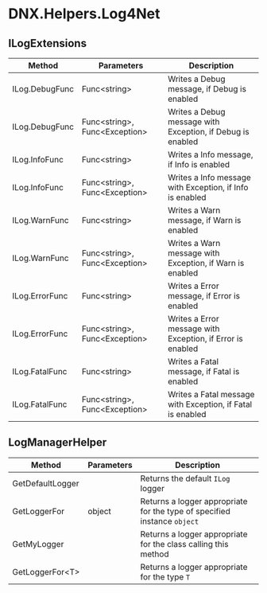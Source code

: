 ﻿# DNX.Helpers.Log4Net

## ILogExtensions

| Method | Parameters | Description |
| --- | --- | --- |
| ILog.DebugFunc | Func\<string\> | Writes a Debug message, if Debug is enabled |
| ILog.DebugFunc | Func\<string\>, Func\<Exception\> | Writes a Debug message with Exception, if Debug is enabled 
| ILog.InfoFunc | Func\<string\> | Writes a Info message, if Info is enabled |
| ILog.InfoFunc | Func\<string\>, Func\<Exception\> | Writes a Info message with Exception, if Info is enabled
| ILog.WarnFunc | Func\<string\> | Writes a Warn message, if Warn is enabled |
| ILog.WarnFunc | Func\<string\>, Func\<Exception\> | Writes a Warn message with Exception, if Warn is enabled |
| ILog.ErrorFunc | Func\<string\> | Writes a Error message, if Error is enabled |
| ILog.ErrorFunc | Func\<string\>, Func\<Exception\> | Writes a Error message with Exception, if Error is enabled |
| ILog.FatalFunc | Func\<string\> | Writes a Fatal message, if Fatal is enabled |
| ILog.FatalFunc | Func\<string\>, Func\<Exception\> | Writes a Fatal message with Exception, if Fatal is enabled |

## LogManagerHelper

| Method | Parameters | Description |
| --- | --- | --- |
| GetDefaultLogger | | Returns the default `ILog` logger |
| GetLoggerFor | object | Returns a logger appropriate for the type of specified instance `object` |
| GetMyLogger | | Returns a logger appropriate for the class calling this method |
| GetLoggerFor\<T\> | | Returns a logger appropriate for the type `T` |
